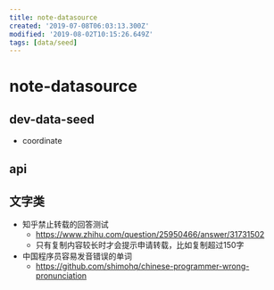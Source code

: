 ```yaml
---
title: note-datasource
created: '2019-07-08T06:03:13.300Z'
modified: '2019-08-02T10:15:26.649Z'
tags: [data/seed]
---
```


# note-datasource

## dev-data-seed

- coordinate


## api

## 文字类
- 知乎禁止转载的回答测试
    - https://www.zhihu.com/question/25950466/answer/31731502
    - 只有复制内容较长时才会提示申请转载，比如复制超过150字
- 中国程序员容易发音错误的单词    
    - https://github.com/shimohq/chinese-programmer-wrong-pronunciation  


